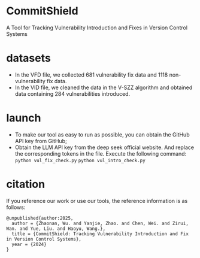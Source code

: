 # CommitShield
A Tool for Tracking Vulnerability Introduction and Fixes in Version Control Systems

# datasets
- In the VFD file, we collected 681 vulnerability fix data and 1118 non-vulnerability fix data.
- In the VID file, we cleaned the data in the V-SZZ algorithm and obtained data containing 284 vulnerabilities introduced.

# launch
- To make our tool as easy to run as possible, you can obtain the GitHub API key from GitHub;  
- Obtain the LLM API key from the deep seek official website. And replace the corresponding tokens in the file. Execute the following command:
`python vul_fix_check.py`
`python vul_intro_check.py`

# citation
If you reference our work or use our tools, the reference information is as follows:  
```
@unpublished{author:2025,  
  author = {Zhaonan, Wu. and Yanjie, Zhao. and Chen, Wei. and Zirui, Wan. and Yue, Liu. and Haoyu, Wang.},  
  title = {CommitShield: Tracking Vulnerability Introduction and Fix in Version Control Systems},  
  year = {2024}  
}
```
